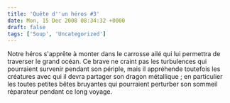 ```yaml
---
title: 'Quête d''un héros #3'
date: Mon, 15 Dec 2008 08:34:32 +0000
draft: false
tags: ['Soup', 'Uncategorized']
---
```


Notre héros s'apprête à monter dans le carrosse ailé qui lui permettra de traverser le grand océan. Ce brave ne craint pas les turbulences qui pourraient survenir pendant son périple, mais il appréhende toutefois les créatures avec qui il devra partager son dragon métallique ; en particulier les toutes petites bêtes bruyantes qui pourraient perturber son sommeil réparateur pendant ce long voyage.